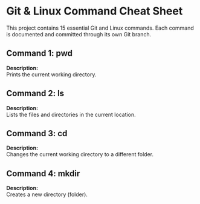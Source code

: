 # Git & Linux Command Cheat Sheet

This project contains 15 essential Git and Linux commands.
Each command is documented and committed through its own Git branch.


## Command 1: pwd

**Description:**  
Prints the current working directory.


## Command 2: ls

**Description:**  
Lists the files and directories in the current location.


## Command 3: cd

**Description:**  
Changes the current working directory to a different folder.


## Command 4: mkdir

**Description:**  
Creates a new directory (folder).

